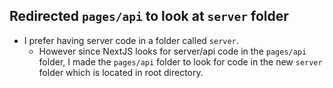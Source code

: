 ## Redirected `pages/api` to look at `server` folder

- I prefer having server code in a folder called `server`.
  - However since NextJS looks for server/api code in the `pages/api` folder, I made the `pages/api` folder to look for code in the new `server` folder which is located in root directory.
